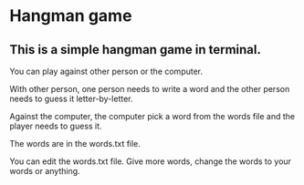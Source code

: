 # Hangman game
This is a simple hangman game in terminal.
---

You can play against other person or the computer.

With other person, one person needs to write a word and the other person needs to guess it letter-by-letter.

Against the computer, the computer pick a word from the words file and the player needs to guess it.

The words are in the words.txt file.

You can edit the words.txt file. Give more words, change the words to your words or anything.
